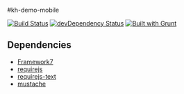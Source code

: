 #kh-demo-mobile

[![Build Status](https://travis-ci.org/roshanca/kh-demo-mobile.svg?branch=master)](https://travis-ci.org/roshanca/kh-demo-mobile)
[![devDependency Status](https://david-dm.org/roshanca/kh-demo-mobile/dev-status.svg?theme=shields.io)](https://david-dm.org/roshanca/kh-demo-mobile#info=devDependencies)
[![Built with Grunt](https://cdn.gruntjs.com/builtwith.png)](http://gruntjs.com/)

## Dependencies

* [Framework7](http://www.idangero.us/framework7/)
* [requirejs](http://requirejs.org)
* [requirejs-text](https://github.com/requirejs/text)
* [mustache](http://mustache.github.io)
